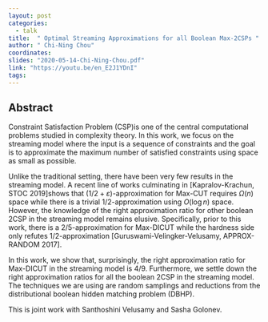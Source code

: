 ```yaml
---
layout: post
categories:
  - talk
title:  " Optimal Streaming Approximations for all Boolean Max-2CSPs "
author: " Chi-Ning Chou"
coordinates: 
slides: "2020-05-14-Chi-Ning-Chou.pdf"
link: "https://youtu.be/en_E2J1YDnI"
tags: 
---
```

## Abstract

Constraint Satisfaction Problem (CSP)is one of the central computational problems studied in complexity theory. In this work, we focus on the streaming model where the input is a sequence of constraints and the goal is to approximate the maximum number of satisfied constraints using space as small as possible.

Unlike the traditional setting, there have been very few results in the streaming model. A recent line of works culminating in [Kapralov-Krachun, STOC 2019]shows that $(1/2+\varepsilon)$-approximation for Max-CUT requires $\Omega(n)$ space while there is a trivial $1/2$-approximation using $O(\log n)$ space. However, the knowledge of the right approximation ratio for other boolean 2CSP in the streaming model remains elusive. Specifically, prior to this work, there is a $2/5$-approximation for Max-DICUT while the hardness side only refutes $1/2$-approximation [Guruswami-Velingker-Velusamy, APPROX-RANDOM 2017].

In this work, we show that, surprisingly, the right approximation ratio for Max-DICUT in the streaming model is $4/9$. Furthermore, we settle down the right approximation ratios for all the boolean 2CSP in the streaming model. The techniques we are using are random samplings and reductions from the distributional boolean hidden matching problem (DBHP).

This is joint work with Santhoshini Velusamy and Sasha Golonev.